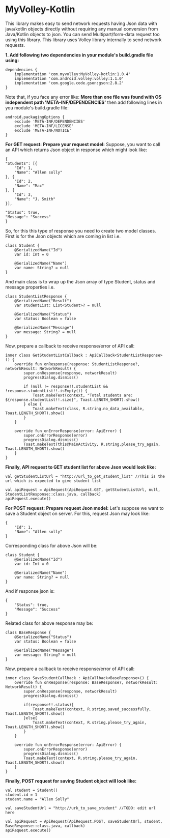 # MyVolley-Kotlin
This library makes easy to send network requests having Json data with java/kotlin objects directly without requiring any manual conversion from Java/Kotlin objects to json. You can send Multipart/form-data request too using this library. This library uses Volley library internally to send network requests.

**1. Add following two dependencies in your module's build.gradle file using:**

    dependencies {
        implementation 'com.myvolley:MyVolley-kotlin:1.0.4'
        implementation 'com.android.volley:volley:1.1.0'
        implementation 'com.google.code.gson:gson:2.8.2'
    }


Note that, if you face any error like: **More than one file was found with OS independent path 'META-INF/DEPENDENCIES'** then add following lines in you module's build.gradle file:

    android.packagingOptions {
        exclude 'META-INF/DEPENDENCIES'
        exclude 'META-INF/LICENSE'
        exclude 'META-INF/NOTICE'
    }


**For GET request:**
**Prepare your request model:**
Suppose, you want to call an API which returns Json object in response which might look like:

    {
	"Students": [{
		"Id": 1,
		"Name": "Allen solly"
	}, {
		"Id": 2,
		"Name": "Mac"
	}, {
		"Id": 3,
		"Name": "J. Smith"
	}],
    
	"Status": true,
	"Message": "Success"
    }

So, for this this type of response you need to create two model classes. First is for the Json objects which are coming in list i.e.

    class Student {
        @SerializedName("Id")
        var id: Int = 0
    
        @SerializedName("Name")
        var name: String? = null
    }

And main class is to wrap up the Json array of type Student, status and message properties i.e.

    class StudentListResponse {
        @SerializedName("Result")
        var studentList: List<Student>? = null
    
        @SerializedName("Status")
        var status: Boolean = false

        @SerializedName("Message")
        var message: String? = null
    }

Now, prepare a callback to receive response/error of API call:

    inner class GetStudentListCallback : ApiCallback<StudentListResponse>() {
        override fun onResponse(response: StudentListResponse?, networkResult: NetworkResult) {
            super.onResponse(response, networkResult)
            progressDialog.dismiss()

            if (null != response!!.studentList && !response.studentList!!.isEmpty()) {
                Toast.makeText(context, "Total students are: ${response.studentList!!.size}", Toast.LENGTH_SHORT).show()
            } else {
                Toast.makeText(class, R.string.no_data_available, Toast.LENGTH_SHORT).show()
            }
        }

        override fun onErrorResponse(error: ApiError) {
            super.onErrorResponse(error)
            progressDialog.dismiss()
            Toast.makeText(this@MainActivity, R.string.please_try_again, Toast.LENGTH_SHORT).show()
        }
    }

**Finally, API request to GET student list for above Json would look like:**

    val getStudentListUrl = "http://url_to_get_student_list" //This is the url which is expected to give student list

    val apiRequest = ApiRequest(ApiRequest.GET, getStudentListUrl, null, StudentListResponse::class.java, callback)
    apiRequest.execute()


**For POST request:**
**Prepare request Json model:**
Let's suppose we want to save a Student object on server. For this, request Json may look like:

    {
        "Id": 1,
        "Name": "Allen solly"
    }

Corresponding class for above Json will be:

    class Student {
        @SerializedName("Id")
        var id: Int = 0
    
        @SerializedName("Name")
        var name: String? = null
    }

And if response json is:

    {
        "Status": true,
        "Message": "Success"
    }

Related class for above response may be:

    class BaseResponse {
        @SerializedName("Status")
        var status: Boolean = false
    
        @SerializedName("Message")
        var message: String? = null
    }

Now, prepare a callback to receive response/error of API call:

    inner class SaveStudentCallback : ApiCallback<BaseResponse>() {
        override fun onResponse(response: BaseResponse?, networkResult: NetworkResult) {
            super.onResponse(response, networkResult)
            progressDialog.dismiss()

            if(response!!.status){
                Toast.makeText(context, R.string.saved_successfully, Toast.LENGTH_SHORT).show()
            }else{
                Toast.makeText(context, R.string.please_try_again, Toast.LENGTH_SHORT).show()
            }
        }

        override fun onErrorResponse(error: ApiError) {
            super.onErrorResponse(error)
            progressDialog.dismiss()
            Toast.makeText(context, R.string.please_try_again, Toast.LENGTH_SHORT).show()
        }
    }

**Finally, POST request for saving Student object will look like:**
    
    val student = Student()
    student.id = 1
    student.name = "Allen Solly"

    val saveStudentUrl = "http://urk_to_save_student" //TODO: edit url here

    val apiRequest = ApiRequest(ApiRequest.POST, saveStudentUrl, student, BaseResponse::class.java, callback)
    apiRequest.execute()
